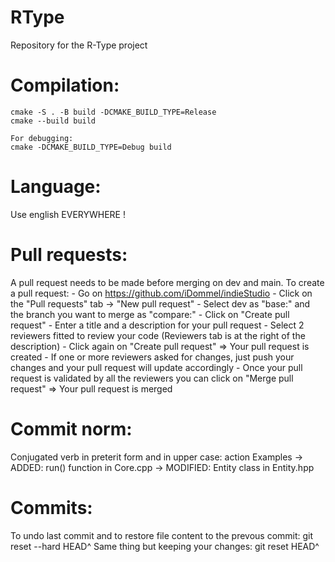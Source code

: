 # RType
Repository for the R-Type project

# Compilation:
    cmake -S . -B build -DCMAKE_BUILD_TYPE=Release
    cmake --build build

    For debugging:
    cmake -DCMAKE_BUILD_TYPE=Debug build
# Language:
Use english EVERYWHERE !

# Pull requests:
A pull request needs to be made before merging on dev and main.
To create a pull request:
    - Go on https://github.com/iDommel/indieStudio
    - Click on the "Pull requests" tab -> "New pull request"
    - Select dev as "base:" and the branch you want to merge as "compare:"
    - Click on "Create pull request"
    - Enter a title and a description for your pull request
    - Select 2 reviewers fitted to review your code (Reviewers tab is at the right of the description)
    - Click again on "Create pull request" => Your pull request is created
    - If one or more reviewers asked for changes, just push your changes and your pull request will update accordingly
    - Once your pull request is validated by all the reviewers you can click on "Merge pull request" => Your pull
    request is merged

# Commit norm:
Conjugated verb in preterit form and in upper case: action
Examples -> ADDED: run() function in Core.cpp
         -> MODIFIED: Entity class in Entity.hpp

# Commits:
To undo last commit and to restore file content to the prevous commit:
    git reset --hard HEAD^
Same thing but keeping your changes:
    git reset HEAD^